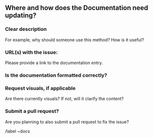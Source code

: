 ## Where and how does the Documentation need updating?

### Clear description

For example, why should someone use this method? How is it useful?

### URL(s) with the issue:

Please provide a link to the documentation entry.


### Is the documentation formatted correctly?

### Request visuals, if applicable

Are there currently visuals? If not, will it clarify the content?

### Submit a pull request?

Are you planning to also submit a pull request to fix the issue?


/label ~docs
